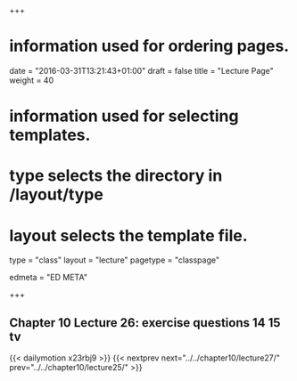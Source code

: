 +++
# information used for ordering pages.
date = "2016-03-31T13:21:43+01:00"
draft = false
title = "Lecture Page"
weight = 40

# information used for selecting templates.
# type selects the directory in /layout/type
# layout selects the template file.

type   = "class"
layout = "lecture"
pagetype = "classpage"





edmeta = "ED META"

+++
## Chapter 10 Lecture 26: exercise questions 14 15 tv
{{< dailymotion x23rbj9 >}}
{{< nextprev next="../../chapter10/lecture27/"     prev="../../chapter10/lecture25/"  >}}

